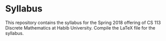 # Syllabus

This repository contains the syllabus for the Spring 2018 offering of CS 113 Discrete Mathematics at Habib University. Compile the LaTeX file for the syllabus.
